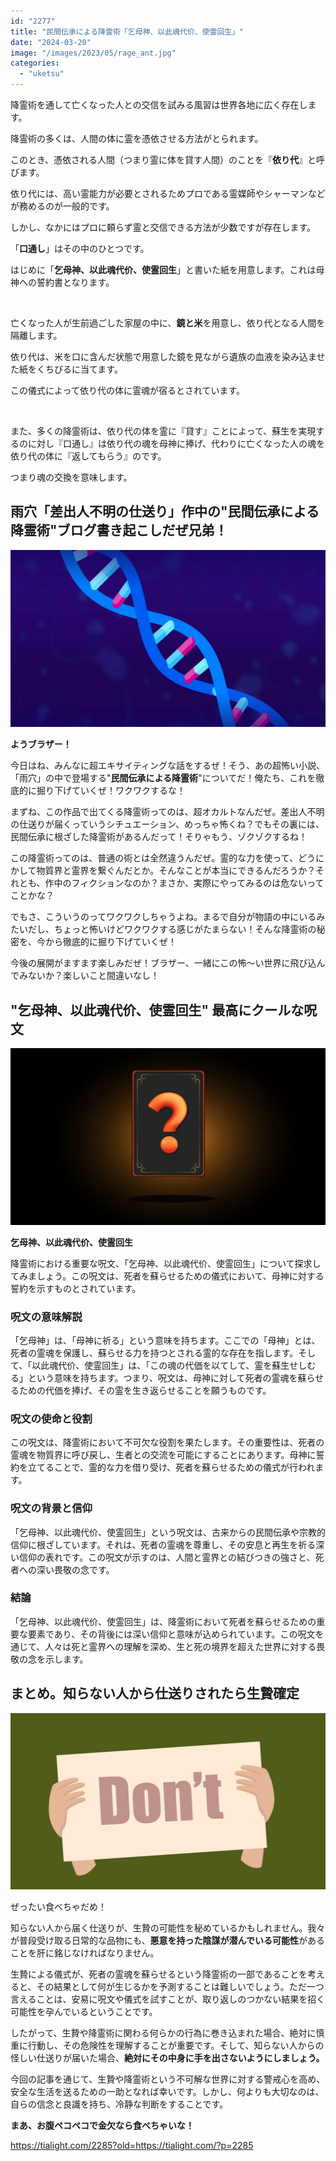 ```yaml
---
id: "2277"
title: "民間伝承による降霊術「乞母神、以此魂代价、使霊回生」"
date: "2024-03-20"
image: "/images/2023/05/rage_ant.jpg"
categories: 
  - "uketsu"
---
```


降霊術を通して亡くなった人との交信を試みる風習は世界各地に広く存在します。

降霊術の多くは、人間の体に霊を憑依させる方法がとられます。

このとき、憑依される人間（つまり霊に体を貸す人間）のことを『**依り代**』と呼びます。

依り代には、高い霊能力が必要とされるためプロである霊媒師やシャーマンなどが務めるのが一般的です。

しかし、なかにはプロに頼らず霊と交信できる方法が少数ですが存在します。

「**口通し**」はその中のひとつです。

はじめに「**乞母神、以此魂代价、使霊回生**」と書いた紙を用意します。これは母神への誓約書となります。

 

亡くなった人が生前過ごした家屋の中に、**鏡と米**を用意し、依り代となる人間を隔離します。

依り代は、米を口に含んだ状態で用意した鏡を見ながら遺族の血液を染み込ませた紙をくちびるに当てます。

この儀式によって依り代の体に霊魂が宿るとされています。

 

また、多くの降霊術は、依り代の体を霊に『貸す』ことによって、蘇生を実現するのに対し『口通し』は依り代の魂を母神に捧げ、代わりに亡くなった人の魂を依り代の体に『返してもらう』のです。

つまり魂の交換を意味します。

## 雨穴「差出人不明の仕送り」作中の"民間伝承による降霊術"ブログ書き起こしだぜ兄弟！

![](/images/2023/05/gene_illust.jpg)

**ようブラザー！**

今日はね、みんなに超エキサイティングな話をするぜ！そう、あの超怖い小説、「雨穴」の中で登場する"**民間伝承による降霊術**"についてだ！俺たち、これを徹底的に掘り下げていくぜ！ワクワクするな！

まずね、この作品で出てくる降霊術ってのは、超オカルトなんだぜ。差出人不明の仕送りが届くっていうシチュエーション、めっちゃ怖くね？でもその裏には、民間伝承に根ざした降霊術があるんだって！そりゃもう、ゾクゾクするね！

この降霊術ってのは、普通の術とは全然違うんだぜ。霊的な力を使って、どうにかして物質界と霊界を繋ぐんだとか。そんなことが本当にできるんだろうか？それとも、作中のフィクションなのか？まさか、実際にやってみるのは危ないってことかな？

でもさ、こういうのってワクワクしちゃうよね。まるで自分が物語の中にいるみたいだし、ちょっと怖いけどワクワクする感じがたまらない！そんな降霊術の秘密を、今から徹底的に掘り下げていくぜ！

今後の展開がますます楽しみだぜ！ブラザー、一緒にこの怖～い世界に飛び込んでみないか？楽しいこと間違いなし！

## "乞母神、以此魂代价、使霊回生" 最高にクールな呪文

![](/images/2022/01/dark_mystery.jpg)

**乞母神、以此魂代价、使霊回生**

降霊術における重要な呪文、「乞母神、以此魂代价、使霊回生」について探求してみましょう。この呪文は、死者を蘇らせるための儀式において、母神に対する誓約を示すものとされています。

### 呪文の意味解説

「乞母神」は、「母神に祈る」という意味を持ちます。ここでの「母神」とは、死者の霊魂を保護し、蘇らせる力を持つとされる霊的な存在を指します。そして、「以此魂代价、使霊回生」は、「この魂の代価を以てして、霊を蘇生せしむる」という意味を持ちます。つまり、呪文は、母神に対して死者の霊魂を蘇らせるための代価を捧げ、その霊を生き返らせることを願うものです。

### 呪文の使命と役割

この呪文は、降霊術において不可欠な役割を果たします。その重要性は、死者の霊魂を物質界に呼び戻し、生者との交流を可能にすることにあります。母神に誓約を立てることで、霊的な力を借り受け、死者を蘇らせるための儀式が行われます。

### 呪文の背景と信仰

「乞母神、以此魂代价、使霊回生」という呪文は、古来からの民間伝承や宗教的信仰に根ざしています。それは、死者の霊魂を尊重し、その安息と再生を祈る深い信仰の表れです。この呪文が示すのは、人間と霊界との結びつきの強さと、死者への深い畏敬の念です。

### 結論

「乞母神、以此魂代价、使霊回生」は、降霊術において死者を蘇らせるための重要な要素であり、その背後には深い信仰と意味が込められています。この呪文を通じて、人々は死と霊界への理解を深め、生と死の境界を超えた世界に対する畏敬の念を示します。

## まとめ。知らない人から仕送りされたら生贄確定

![](/images/2022/01/dont.jpg)

ぜったい食べちゃだめ！

知らない人から届く仕送りが、生贄の可能性を秘めているかもしれません。我々が普段受け取る日常的な品物にも、**悪意を持った陰謀が潜んでいる可能性**があることを肝に銘じなければなりません。

生贄による儀式が、死者の霊魂を蘇らせるという降霊術の一部であることを考えると、その結果として何が生じるかを予測することは難しいでしょう。ただ一つ言えることは、安易に呪文や儀式を試すことが、取り返しのつかない結果を招く可能性を孕んでいるということです。

したがって、生贄や降霊術に関わる何らかの行為に巻き込まれた場合、絶対に慎重に行動し、その危険性を理解することが重要です。そして、知らない人からの怪しい仕送りが届いた場合、**絶対にその中身に手を出さないようにしましょう。**

今回の記事を通じて、生贄や降霊術という不可解な世界に対する警戒心を高め、安全な生活を送るための一助となれば幸いです。しかし、何よりも大切なのは、自らの信念と良識を持ち、冷静な判断をすることです。

**まあ、お腹ペコペコで金欠なら食べちゃいな！**

https://tialight.com/2285?old=https://tialight.com/?p=2285
